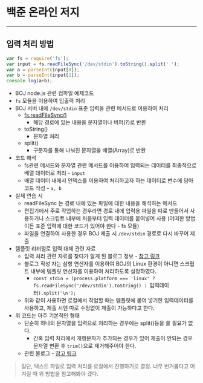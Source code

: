# 백준 온라인 저지

---

## 입력 처리 방법

```js
var fs = require('fs');
var input = fs.readFileSync('/dev/stdin').toString().split(' ');
var a = parseInt(input[0]);
var b = parseInt(input[1]);
console.log(a+b);
```

- BOJ node.js 관련 컴파일 예제코드
- `fs` 모듈을 이용하여 입출력 처리
- BOJ 서버 내에 `/dev/stdin` 표준 입력을 관련 메서드로 이용하여 처리
  - [fs.readFileSync()](https://nodejs.org/dist/latest-v16.x/docs/api/fs.html#fsreadfilesyncpath-options)
    - 해당 경로에 있는 내용을 문자열이나 버퍼(?)로 반환
  - toString()
    - 문자열 처리
  - split()
    - 구분자를 통해 나눠진 문자열을 배열(Array)로 반환
- 코드 해석
  - fs관련 메서드와 문자열 관련 메서드를 이용하여 입력되는 데이터를 최종적으로 배열 데이터로 처리 - `input`
  - 배열 데이터 내에서 인덱스를 이용하여 처리하고자 하는 데이터로 변수에 담아 코드 작성 - `a, b`
- 실제 연습 시
  - readFileSync 는 경로 내에 있는 파일에 대한 내용을 해석하는 메서드
  - 편집기에서 주로 작업하는 경우라면 경로 내에 입력용 파일을 따로 만들어서 사용하거나 스크립트 내부에 처음부터 입력 데이터를 붙여넣어 사용 (어떠한 방법이든 표준 입력에 대한 코드가 있어야 한다 - fs 모듈)
  - 파일을 연결하여 사용한 경우 BOJ 제출 시 `/dev/stdin` 경로로 다시 바꾸어 제출
- 템플릿 리터럴로 입력 대체 관련 자료
  - 입력 처리 관련 자료를 찾다가 알게 된 블로그 정보 - [참고 링크](https://degurii.tistory.com/108)
  - 블로그 작성 자는 삼항 연산자를 이용하여 BOJ의 Linux 환경이 아니면 스크립트 내부에 템플릿 연산자를 이용하여 처리하도록 설정하였다.
    - `const stdin = (process.platform === 'linux' ? fs.readFileSync('/dev/stdin').toString() : `입력데이터`).split('\n');`
  - 위와 같이 사용하면 로컬에서 작업할 때는 템플릿에 붙여 넣기한 입력데이터를 사용하고, 제출 시엔 따로 수정없이 제출이 가능하다고 한다.
- 위 코드는 아주 기본적인 형태
  - 단순히 하나의 문자열을 입력으로 처리하는 경우에는 split()등을 쓸 필요가 없다.
    - 간혹 입력 처리에서 개행문자가 추가되는 경우가 있어 제출이 안되는 경우 문자열 변환 후 `trim()`으로 제거해주어야 한다.
  - 관련 블로그 - [참고 링크](https://tesseractjh.tistory.com/39)

> 일단, 텍스트 파일로 입력 처리를 로컬에서 진행하기로 결정. 너무 번거롭다고 여겨질 때 위 방법을 참고해봐야 겠다.